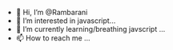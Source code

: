 - 👋 Hi, I’m @Rambarani
- 👀 I’m interested in javascript...
- 🌱 I’m currently learning/breathing javscript ...
- 📫 How to reach me ...

<!---
Rambarani/Rambarani is a ✨ special ✨ repository because its `README.md` (this file) appears on your GitHub profile.
You can click the Preview link to take a look at your changes.
--->
